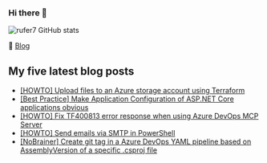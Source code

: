 ### Hi there 👋

<img alt="rufer7 GitHub stats" src="https://github-readme-stats.vercel.app/api?username=rufer7&count_private=true&show_icons=true&theme=dark&include_all_commits=true">

:newspaper: [Blog](https://blog.rufer.be/)

## My five latest blog posts

<!-- BLOG-POST-LIST:START -->
- [[HOWTO] Upload files to an Azure storage account using Terraform](https://blog.rufer.be/2025/06/26/howto-upload-files-to-an-azure-storage-account-using-terraform/)
- [[Best Practice] Make Application Configuration of ASP.NET Core applications obvious](https://blog.rufer.be/2025/06/20/best-practice-make-application-configuration-of-asp-net-core-applications-obvious/)
- [[HOWTO] Fix TF400813 error response when using Azure DevOps MCP Server](https://blog.rufer.be/2025/06/18/howto-fix-tf400813-error-response-when-using-azure-devops-mcp-server/)
- [[HOWTO] Send emails via SMTP in PowerShell](https://blog.rufer.be/2025/05/02/howto-send-emails-via-smtp-in-powershell/)
- [[NoBrainer] Create git tag in a Azure DevOps YAML pipeline based on AssemblyVersion of a specific .csproj file](https://blog.rufer.be/2025/03/06/nobrainer-create-git-tag-in-a-azure-devops-yaml-pipeline-based-on-assemblyversion-of-a-specific-csproj-file/)
<!-- BLOG-POST-LIST:END -->
